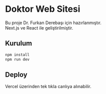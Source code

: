 # Doktor Web Sitesi

Bu proje Dr. Furkan Derebaşı için hazırlanmıştır.  
Next.js ve React ile geliştirilmiştir.  

## Kurulum

```bash
npm install
npm run dev
```

## Deploy
Vercel üzerinden tek tıkla canlıya alınabilir.
